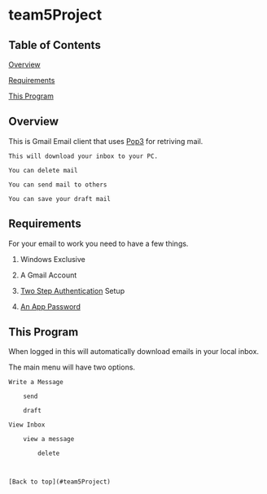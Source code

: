 # team5Project
## Table of Contents
[Overview](#overview)

[Requirements](#requirements)

[This Program](#this-program)


## Overview
This is Gmail Email client that uses [Pop3](https://en.wikipedia.org/wiki/Post_Office_Protocol) for retriving mail. 

	This will download your inbox to your PC.

	You can delete mail

	You can send mail to others

	You can save your draft mail

## Requirements
For your email to work you need to have a few things.

1) Windows Exclusive

2) A Gmail Account

2) [Two Step Authentication](https://www.google.com/landing/2step/#tab=how-it-works) Setup 

3) [An App Password](https://support.google.com/accounts/answer/185833?hl=en)

## This Program
When logged in this will automatically download emails in your local inbox.

The main menu will have two options.

	Write a Message

		send
	
		draft
	
	View Inbox

		view a message
	
			delete



	[Back to top](#team5Project)
